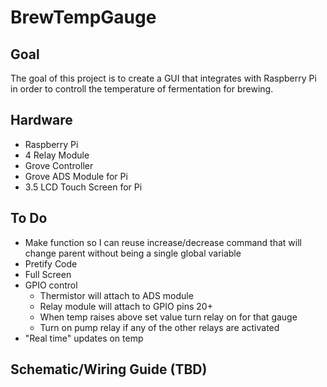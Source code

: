 # BrewTempGauge

## Goal
The goal of this project is to create a GUI that integrates with Raspberry Pi in order to controll the temperature of fermentation for brewing.

## Hardware
* Raspberry Pi
* 4 Relay Module 
* Grove Controller
* Grove ADS Module for Pi
* 3.5 LCD Touch Screen for Pi

## To Do
* Make function so I can reuse increase/decrease command that will change parent without being a single global variable
* Pretify Code
* Full Screen
* GPIO control
  * Thermistor will attach to ADS module
  * Relay module will attach to GPIO pins 20+
  * When temp raises above set value turn relay on for that gauge
  * Turn on pump relay if any of the other relays are activated
* "Real time" updates on temp

## Schematic/Wiring Guide (TBD)
